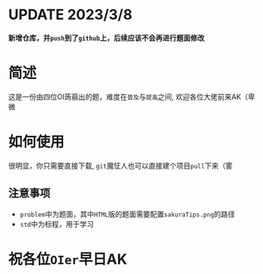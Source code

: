 # UPDATE 2023/3/8

**新增仓库，并`push`到了`github`上，后续应该不会再进行题面修改**

# 简述

这是一份由四位OI蒟蒻出的题，难度在`普及`与`提高`之间,
欢迎各位大佬前来AK（卑微

# 如何使用

很明显，你只需要直接下载,
`git`魔怔人也可以直接建个项目`pull`下来（雾

## 注意事项

* `problem`中为题面，其中`HTML`版的题面需要配置`sakuraTips.png`的路径
* `std`中为标程，用于学习

# 祝各位`OIer`早日AK

